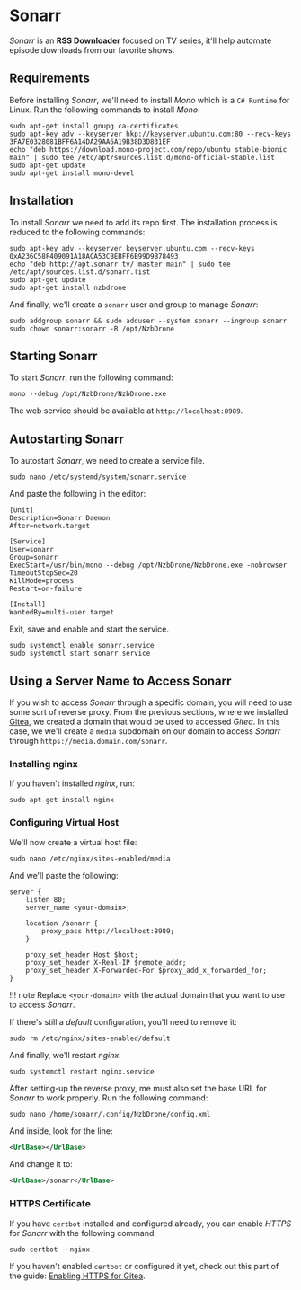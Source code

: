 # Sonarr

*Sonarr* is an **RSS Downloader** focused on TV series, it'll help automate episode downloads from our favorite shows.

## Requirements

Before installing *Sonarr*, we'll need to install *Mono* which is a `C# Runtime` for Linux. Run the following commands to install *Mono*:

``` text
sudo apt-get install gnupg ca-certificates
sudo apt-key adv --keyserver hkp://keyserver.ubuntu.com:80 --recv-keys 3FA7E0328081BFF6A14DA29AA6A19B38D3D831EF
echo "deb https://download.mono-project.com/repo/ubuntu stable-bionic main" | sudo tee /etc/apt/sources.list.d/mono-official-stable.list
sudo apt-get update
sudo apt-get install mono-devel
```

## Installation

To install *Sonarr* we need to add its repo first. The installation process is reduced to the following commands:

``` text
sudo apt-key adv --keyserver keyserver.ubuntu.com --recv-keys 0xA236C58F409091A18ACA53CBEBFF6B99D9B78493
echo "deb http://apt.sonarr.tv/ master main" | sudo tee /etc/apt/sources.list.d/sonarr.list
sudo apt-get update
sudo apt-get install nzbdrone
```

And finally, we'll create a `sonarr` user and group to manage *Sonarr*:

``` text
sudo addgroup sonarr && sudo adduser --system sonarr --ingroup sonarr
sudo chown sonarr:sonarr -R /opt/NzbDrone
```

## Starting Sonarr

To start *Sonarr*, run the following command:

``` text
mono --debug /opt/NzbDrone/NzbDrone.exe
```

The web service should be available at `http://localhost:8989`.

## Autostarting Sonarr

To autostart *Sonarr*, we need to create a service file.

``` text
sudo nano /etc/systemd/system/sonarr.service
```

And paste the following in the editor:

``` text
[Unit]
Description=Sonarr Daemon
After=network.target

[Service]
User=sonarr
Group=sonarr
ExecStart=/usr/bin/mono --debug /opt/NzbDrone/NzbDrone.exe -nobrowser
TimeoutStopSec=20
KillMode=process
Restart=on-failure

[Install]
WantedBy=multi-user.target
```

Exit, save and enable and start the service.

``` text
sudo systemctl enable sonarr.service
sudo systemctl start sonarr.service
```

## Using a Server Name to Access Sonarr

If you wish to access *Sonarr* through a specific domain, you will need to use some sort of reverse proxy. From the previous sections, where we installed [Gitea](gitea.md), we created a domain that would be used to accessed *Gitea*. In this case, we we'll create a `media` subdomain on our domain to access *Sonarr* through `https://media.domain.com/sonarr`.

### Installing nginx

If you haven't installed *nginx*, run:

``` text
sudo apt-get install nginx
```

### Configuring Virtual Host

We'll now create a virtual host file:

``` text
sudo nano /etc/nginx/sites-enabled/media
```

And we'll paste the following:

``` text
server {
    listen 80;
    server_name <your-domain>;

    location /sonarr {
        proxy_pass http://localhost:8989;
    }

    proxy_set_header Host $host;
    proxy_set_header X-Real-IP $remote_addr;
    proxy_set_header X-Forwarded-For $proxy_add_x_forwarded_for;
}
```

!!! note
    Replace `<your-domain>` with the actual domain that you want to use to access *Sonarr*.

If there's still a *default* configuration, you'll need to remove it:

``` text
sudo rm /etc/nginx/sites-enabled/default
```

And finally, we'll restart *nginx*.

``` text
sudo systemctl restart nginx.service
```

After setting-up the reverse proxy, me must also set the base URL for *Sonarr* to work properly. Run the following command:

``` text
sudo nano /home/sonarr/.config/NzbDrone/config.xml
```

And inside, look for the line:

``` xml
<UrlBase></UrlBase>
```

And change it to:

``` xml
<UrlBase>/sonarr</UrlBase>
```

### HTTPS Certificate

If you have `certbot` installed and configured already, you can enable *HTTPS* for *Sonarr* with the following command:

``` text
sudo certbot --nginx
```

If you haven't enabled `certbot` or configured it yet, check out this part of the guide: [Enabling HTTPS for Gitea](./gitea.md#using-certbot).
